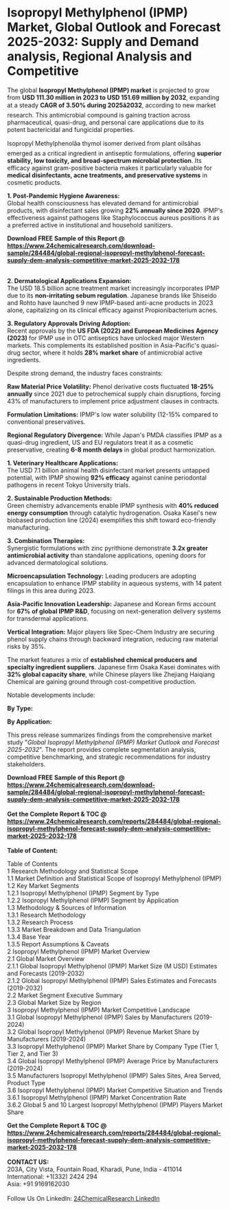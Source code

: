 <h1>Isopropyl Methylphenol (IPMP) Market, Global Outlook and Forecast 2025-2032: Supply and Demand analysis, Regional Analysis and Competitive</h1><p>The global <strong>Isopropyl Methylphenol (IPMP) market</strong> is projected to grow from <strong>USD 111.30 million in 2023 to USD 151.69 million by 2032</strong>, expanding at a steady <strong>CAGR of 3.50% during 2025â2032</strong>, according to new market research. This antimicrobial compound is gaining traction across pharmaceutical, quasi-drug, and personal care applications due to its potent bactericidal and fungicidal properties.</p><p>Isopropyl Methylphenolâa thymol isomer derived from plant oilsâhas emerged as a critical ingredient in antiseptic formulations, offering <strong>superior stability, low toxicity, and broad-spectrum microbial protection</strong>. Its efficacy against gram-positive bacteria makes it particularly valuable for <strong>medical disinfectants, acne treatments, and preservative systems</strong> in cosmetic products.</p><p><strong>1. Post-Pandemic Hygiene Awareness:</strong><br>
Global health consciousness has elevated demand for antimicrobial products, with disinfectant sales growing <strong>22% annually since 2020</strong>. IPMP's effectiveness against pathogens like Staphylococcus aureus positions it as a preferred active in institutional and household sanitizers.</p><div><b>Download FREE Sample of this Report @ 
            <a href="https://www.24chemicalresearch.com/download-sample/284484/global-regional-isopropyl-methylphenol-forecast-supply-dem-analysis-competitive-market-2025-2032-178">
            https://www.24chemicalresearch.com/download-sample/284484/global-regional-isopropyl-methylphenol-forecast-supply-dem-analysis-competitive-market-2025-2032-178</a></b></div><br><p><strong>2. Dermatological Applications Expansion:</strong><br>
The USD 18.5 billion acne treatment market increasingly incorporates IPMP due to its <strong>non-irritating sebum regulation</strong>. Japanese brands like Shiseido and Rohto have launched 9 new IPMP-based anti-acne products in 2023 alone, capitalizing on its clinical efficacy against Propionibacterium acnes.</p><p><strong>3. Regulatory Approvals Driving Adoption:</strong><br>
Recent approvals by the <strong>US FDA (2022) and European Medicines Agency (2023)</strong> for IPMP use in OTC antiseptics have unlocked major Western markets. This complements its established position in Asia-Pacific's quasi-drug sector, where it holds <strong>28% market share</strong> of antimicrobial active ingredients.</p><p>Despite strong demand, the industry faces constraints:</p><p><strong>Raw Material Price Volatility:</strong> Phenol derivative costs fluctuated <strong>18-25% annually</strong> since 2021 due to petrochemical supply chain disruptions, forcing 43% of manufacturers to implement price adjustment clauses in contracts.</p><p><strong>Formulation Limitations:</strong> IPMP's low water solubility (12-15% compared to conventional preservatives.</p><p><strong>Regional Regulatory Divergence:</strong> While Japan's PMDA classifies IPMP as a quasi-drug ingredient, US and EU regulators treat it as a cosmetic preservative, creating <strong>6-8 month delays</strong> in global product harmonization.</p><p><strong>1. Veterinary Healthcare Applications:</strong><br>
The USD 7.1 billion animal health disinfectant market presents untapped potential, with IPMP showing <strong>92% efficacy</strong> against canine periodontal pathogens in recent Tokyo University trials.</p><p><strong>2. Sustainable Production Methods:</strong><br>
Green chemistry advancements enable IPMP synthesis with <strong>40% reduced energy consumption</strong> through catalytic hydrogenation. Osaka Kasei's new biobased production line (2024) exemplifies this shift toward eco-friendly manufacturing.</p><p><strong>3. Combination Therapies:</strong><br>
Synergistic formulations with zinc pyrithione demonstrate <strong>3.2x greater antimicrobial activity</strong> than standalone applications, opening doors for advanced dermatological solutions.</p><p><strong>Microencapsulation Technology:</strong> Leading producers are adopting encapsulation to enhance IPMP stability in aqueous systems, with 14 patent filings in this area during 2023.</p><p><strong>Asia-Pacific Innovation Leadership:</strong> Japanese and Korean firms account for <strong>67% of global IPMP R&amp;D</strong>, focusing on next-generation delivery systems for transdermal applications.</p><p><strong>Vertical Integration:</strong> Major players like Spec-Chem Industry are securing phenol supply chains through backward integration, reducing raw material risks by 35%.</p><p>The market features a mix of <strong>established chemical producers and specialty ingredient suppliers</strong>. Japanese firm Osaka Kasei dominates with <strong>32% global capacity share</strong>, while Chinese players like Zhejiang Haiqiang Chemical are gaining ground through cost-competitive production.</p><p>Notable developments include:</p><p><strong>By Type:</strong></p><p><strong>By Application:</strong></p><p>This press release summarizes findings from the comprehensive market study "<em>Global Isopropyl Methylphenol (IPMP) Market Outlook and Forecast 2025-2032</em>". The report provides complete segmentation analysis, competitive benchmarking, and strategic recommendations for industry stakeholders.</p><div><b>Download FREE Sample of this Report @ 
            <a href="https://www.24chemicalresearch.com/download-sample/284484/global-regional-isopropyl-methylphenol-forecast-supply-dem-analysis-competitive-market-2025-2032-178">
            https://www.24chemicalresearch.com/download-sample/284484/global-regional-isopropyl-methylphenol-forecast-supply-dem-analysis-competitive-market-2025-2032-178</a></b></div><br><div><b>Get the Complete Report & TOC @ 
            <a href="https://www.24chemicalresearch.com/reports/284484/global-regional-isopropyl-methylphenol-forecast-supply-dem-analysis-competitive-market-2025-2032-178">
            https://www.24chemicalresearch.com/reports/284484/global-regional-isopropyl-methylphenol-forecast-supply-dem-analysis-competitive-market-2025-2032-178</a></b></div><br>
            <b>Table of Content:</b><p>Table of Contents<br />
1 Research Methodology and Statistical Scope<br />
1.1 Market Definition and Statistical Scope of Isopropyl Methylphenol (IPMP)<br />
1.2 Key Market Segments<br />
1.2.1 Isopropyl Methylphenol (IPMP) Segment by Type<br />
1.2.2 Isopropyl Methylphenol (IPMP) Segment by Application<br />
1.3 Methodology & Sources of Information<br />
1.3.1 Research Methodology<br />
1.3.2 Research Process<br />
1.3.3 Market Breakdown and Data Triangulation<br />
1.3.4 Base Year<br />
1.3.5 Report Assumptions & Caveats<br />
2 Isopropyl Methylphenol (IPMP) Market Overview<br />
2.1 Global Market Overview<br />
2.1.1 Global Isopropyl Methylphenol (IPMP) Market Size (M USD) Estimates and Forecasts (2019-2032)<br />
2.1.2 Global Isopropyl Methylphenol (IPMP) Sales Estimates and Forecasts (2019-2032)<br />
2.2 Market Segment Executive Summary<br />
2.3 Global Market Size by Region<br />
3 Isopropyl Methylphenol (IPMP) Market Competitive Landscape<br />
3.1 Global Isopropyl Methylphenol (IPMP) Sales by Manufacturers (2019-2024)<br />
3.2 Global Isopropyl Methylphenol (IPMP) Revenue Market Share by Manufacturers (2019-2024)<br />
3.3 Isopropyl Methylphenol (IPMP) Market Share by Company Type (Tier 1, Tier 2, and Tier 3)<br />
3.4 Global Isopropyl Methylphenol (IPMP) Average Price by Manufacturers (2019-2024)<br />
3.5 Manufacturers Isopropyl Methylphenol (IPMP) Sales Sites, Area Served, Product Type<br />
3.6 Isopropyl Methylphenol (IPMP) Market Competitive Situation and Trends<br />
3.6.1 Isopropyl Methylphenol (IPMP) Market Concentration Rate<br />
3.6.2 Global 5 and 10 Largest Isopropyl Methylphenol (IPMP) Players Market Share </p><div><b>Get the Complete Report & TOC @ 
            <a href="https://www.24chemicalresearch.com/reports/284484/global-regional-isopropyl-methylphenol-forecast-supply-dem-analysis-competitive-market-2025-2032-178">
            https://www.24chemicalresearch.com/reports/284484/global-regional-isopropyl-methylphenol-forecast-supply-dem-analysis-competitive-market-2025-2032-178</a></b></div><br><b>CONTACT US:</b><br>
            203A, City Vista, Fountain Road, Kharadi, Pune, India - 411014<br>
            International: +1(332) 2424 294<br>
            Asia: +91 9169162030 <br><br>
            Follow Us On LinkedIn: <a href="https://www.linkedin.com/company/24chemicalresearch/">24ChemicalResearch LinkedIn</a>